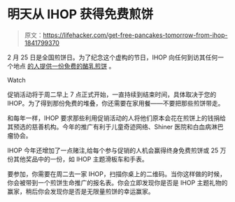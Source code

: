 # 明天从 IHOP 获得免费煎饼

> 原文：<https://lifehacker.com/get-free-pancakes-tomorrow-from-ihop-1841799370>

2 月 25 日是全国煎饼日。为了纪念这个虚构的节日，IHOP 向任何到访其任何一个地点 [的人提供一份免费的酪乳煎饼](https://www.ihop.com/en/national-pancake-day) 。

Watch

促销活动将于周二早上 7 点正式开始，一直持续到结束时间，具体取决于您的 IHOP。为了得到那份免费的堆叠，你还需要在家用餐——不要把那些煎饼带走。

和每年一样，IHOP 要求那些利用促销活动的人将他们原本会花在煎饼上的钱捐给其预选的慈善机构。今年的推广有利于儿童奇迹网络、Shiner 医院和白血病淋巴瘤协会。

IHOP 今年还增加了一点赌注,给每个参与促销的人机会赢得终身免费煎饼或 25 万份其他奖品中的一份，如 IHOP 主题滑板车和手表。

要参加，你需要在周二去一家 IHOP，扫描你桌上的二维码。当你这样做的时候，你会被带到一个煎饼生命推广的报名表。你会立即发现你是否是 IHOP 主题礼物的赢家，稍后你会发现你是否是无限量煎饼的幸运赢家。